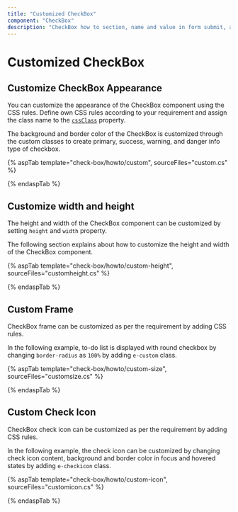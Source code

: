 ```yaml
---
title: "Customized CheckBox"
component: "CheckBox"
description: "CheckBox how to section, name and value in form submit, and customization of CheckBox appearance, frame & check icon."
---
```


# Customized CheckBox

## Customize CheckBox Appearance

You can customize the appearance of the CheckBox component using the CSS rules.
Define own CSS rules according to your requirement and assign the class name to the
[`cssClass`](https://help.syncfusion.com/cr/aspnetcore-js2/Syncfusion.EJ2.Buttons.CheckBox.html#Syncfusion_EJ2_Buttons_CheckBox_CssClass) property.

The background and border color of the CheckBox is customized through the custom classes to create primary, success, warning, and danger info type of checkbox.

{% aspTab template="check-box/howto/custom", sourceFiles="custom.cs" %}

{% endaspTab %}

## Customize width and height

The height and width of the CheckBox component can be customized by setting `height` and `width` property.

The following section explains about how to customize the height and width of the CheckBox component.

{% aspTab template="check-box/howto/custom-height", sourceFiles="customheight.cs" %}

{% endaspTab %}

## Custom Frame

CheckBox frame can be customized as per the requirement by adding CSS rules.

In the following example, to-do list is displayed with round checkbox by changing
`border-radius` as `100%` by adding `e-custom` class.

{% aspTab template="check-box/howto/custom-size", sourceFiles="customsize.cs" %}

{% endaspTab %}

## Custom Check Icon

CheckBox check icon can be customized as per the requirement by adding CSS rules.

In the following example, the check icon can be customized by changing check icon content, background and
border color in focus and hovered states by adding `e-checkicon` class.

{% aspTab template="check-box/howto/custom-icon", sourceFiles="customicon.cs" %}

{% endaspTab %}